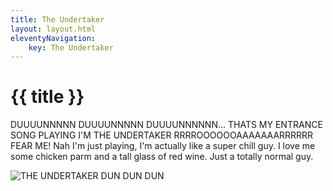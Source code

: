 ```yaml
---
title: The Undertaker
layout: layout.html
eleventyNavigation:
    key: The Undertaker
---
```

# {{ title }}
DUUUUNNNNN DUUUUNNNNN DUUUUNNNNNN... THATS MY ENTRANCE SONG PLAYING I'M THE UNDERTAKER RRRROOOOOOAAAAAAARRRRRR FEAR ME! Nah I'm just playing, I'm actually like a super chill guy. I love me some chicken parm and a tall glass of red wine. Just a totally normal guy.

![THE UNDERTAKER DUN DUN DUN](https://images-wixmp-ed30a86b8c4ca887773594c2.wixmp.com/f/0c782e4c-fae0-4a87-b7b1-a752598d9df9/db27lsj-7745d6e9-3fe2-4e54-bc57-2618b0a17819.png?token=eyJ0eXAiOiJKV1QiLCJhbGciOiJIUzI1NiJ9.eyJzdWIiOiJ1cm46YXBwOjdlMGQxODg5ODIyNjQzNzNhNWYwZDQxNWVhMGQyNmUwIiwiaXNzIjoidXJuOmFwcDo3ZTBkMTg4OTgyMjY0MzczYTVmMGQ0MTVlYTBkMjZlMCIsIm9iaiI6W1t7InBhdGgiOiJcL2ZcLzBjNzgyZTRjLWZhZTAtNGE4Ny1iN2IxLWE3NTI1OThkOWRmOVwvZGIyN2xzai03NzQ1ZDZlOS0zZmUyLTRlNTQtYmM1Ny0yNjE4YjBhMTc4MTkucG5nIn1dXSwiYXVkIjpbInVybjpzZXJ2aWNlOmZpbGUuZG93bmxvYWQiXX0.hMq_PPDFqXUIIF_b_QRuyxeovb9f_uTjMIWrDuj0wEw)